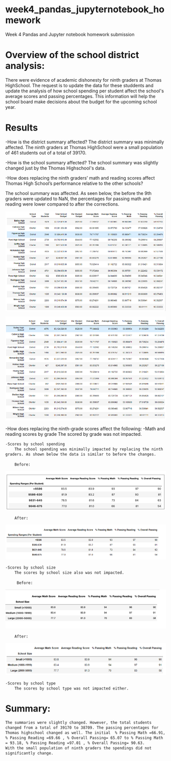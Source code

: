 # week4_pandas_jupyternotebook_homework
Week 4 Pandas and Jupyter notebook homework submission

# Overview of the school district analysis:
There were evidence of academic dishonesty for ninth graders at Thomas HighSchool. The request is to update the data for these studdents and update the analysis of how school spending per student affect the school's average scores and passing percentages. This information will help the school board make decisions about the budget for the upcoming school year.

# Results
-How is the district summary affected?
    The district summary was minimally affected. The ninth graders at Thomas HighSchool were a small population of 461 students out of a total of 39170.   


-How is the school summary affected?
    The school summary was slightly changed just by the Thomas Highschool's data.


-How does replacing the ninth graders’ math and reading scores affect Thomas High School’s   performance relative to the other schools?

The school summary was  affected. As seen below, the before the 9th graders were updated to NaN, the percentages for passing math and reading were lower compared to after the corrections. 

![school_summary_before_changes.png](resources/school_summary_before_changes.png)


![school_summary_after_changes.png](resources/school_summary_after_changes.png)

-How does replacing the ninth-grade scores affect the following:
    -Math and reading scores by grade
        The scored by grade was not impacted. 

    -Scores by school spending 
        The school spending was minimally impacted by replacing the ninth graders. As shown below the data is similar to before the changes.
       
        Before:
![spending_summary_before_changes.png](resources/spending_summary_before_changes.png)


        After:
![spending_summary_after_changes.png](resources/spending_summary_after_changes.png)


    -Scores by school size
        The scores by school size also was not impacted. 

         Before:

![scores_by_school_size_before_changes.png](resources/scores_by_school_size_before_changes.png)

        After: 

![scores_by_school_size_after_changes.png](resources/scores_by_school_size_after_changes.png)


    -Scores by school type
        The scores by school type was not impacted either.

# Summary:
    The summaries were slightly changed. However, the total students changed from a total of 39170 to 38709. The passing percentages for Thomas highschool changed as well. The initial  % Passing Math	=66.91, % Passing Reading =69.66 , % Overall Passing= 65.07 to % Passing Math = 93.18, % Passing Reading =97.01 , % Overall Passing= 90.63. 
    With the small population of ninth graders the spendings did not significantly change. 
